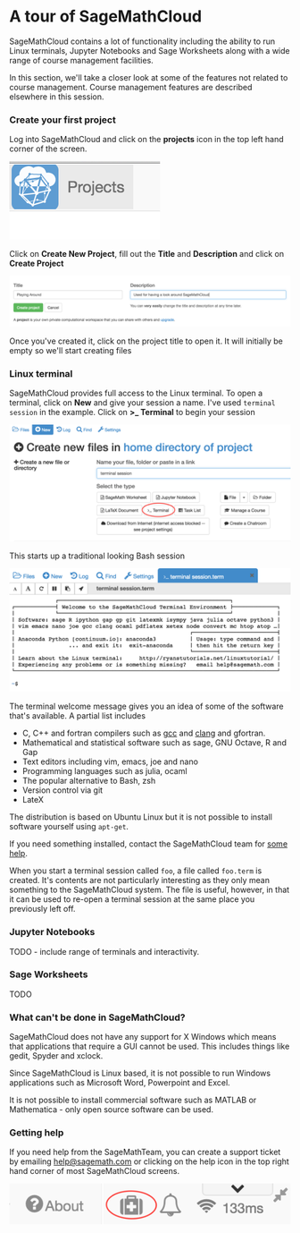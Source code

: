 # A tour of SageMathCloud

SageMathCloud contains a lot of functionality including the ability to run Linux terminals, Jupyter Notebooks and Sage Worksheets along with a wide range of course management facilities. 

In this section, we'll take a closer look at some of the features not related to course management. Course management features are described elsewhere in this session.

### Create your first project

Log into SageMathCloud and click on the **projects** icon in the top left hand corner of the screen.

![Projects icon](../creating_a_course/assets/projects.png)

Click on **Create New Project**, fill out the **Title** and **Description** and click on **Create Project**

![Create Project](./assets/project_playing.png)

Once you've created it, click on the project title to open it. It will initially be empty so we'll start creating files

### Linux terminal

SageMathCloud provides full access to the Linux terminal. To open a terminal, click on **New** and give your session a name. I've used `terminal session` in the example. Click on **>_ Terminal** to begin your session

![Create Terminal](./assets/open_terminal.png)

This starts up a traditional looking Bash session

![Running Terminal](./assets/terminal.png)

The terminal welcome message gives you an idea of some of the software that's available. A partial list includes

* C, C++ and fortran compilers such as [gcc](https://gcc.gnu.org/) and [clang](http://clang.llvm.org/) and gfortran.
* Mathematical and statistical software such as sage, GNU Octave, R and Gap
* Text editors including vim, emacs, joe and nano
* Programming languages such as julia, ocaml
* The popular alternative to Bash, zsh
* Version control via git
* LateX

The distribution is based on Ubuntu Linux but it is not possible to install software yourself using `apt-get`.

If you need something installed, contact the SageMathCloud team for [some help](#GettingHelp).

When you start a terminal session called `foo`, a file called `foo.term` is created. It's contents are not particularly interesting as they only mean something to the SageMathCloud system. The file is useful, however, in that it can be used to re-open a terminal session at the same place you previously left off. 

### Jupyter Notebooks

TODO - include range of terminals and interactivity.

### Sage Worksheets

TODO

### What can't be done in SageMathCloud?

SageMathCloud does not have any support for X Windows which means that applications that require a GUI cannot be used. This includes things like gedit, Spyder and xclock.

Since SageMathCloud is Linux based, it is not possible to run Windows applications such as Microsoft Word, Powerpoint and Excel.

It is not possible to install commercial software such as MATLAB or Mathematica - only open source software can be used.

### Getting help <a name="GettingHelp"></a>

If you need help from the SageMathTeam, you can create a support ticket by emailing help@sagemath.com or clicking on the help icon in the top right hand corner of most SageMathCloud screens.

![Running Terminal](./assets/help.png)

 
